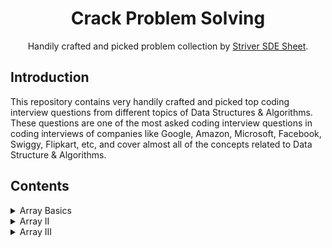 <h1 align="center">Crack Problem Solving</h1>
<p align="center">Handily crafted and picked problem collection by <a href="https://takeuforward.org/interviews/strivers-sde-sheet-top-coding-interview-problems" target="_blank">Striver SDE Sheet</a>.</p>

## Introduction

<p>
This repository contains very handily crafted and picked top coding interview questions from different topics of Data Structures & Algorithms. These questions are one of the most asked coding interview questions in coding interviews of companies like Google, Amazon, Microsoft, Facebook, Swiggy, Flipkart, etc, and cover almost all of the concepts related to Data Structure & Algorithms.
</p>

## Contents

<details> 
    <summary> Array Basics </summary>
    <table>
        <thead>
            <th>#</th> 
            <th>Problem Title</th> 
            <th>Online Judge</th>
            <th>Problem Link</th> 
            <th>Solution</th>
        </thead>
        <tbody>
            <tr>
                <td>1</td> <td>Set Matrix Zeros</td> <td>LeetCode</td>
                <td align="center"><a href="https://leetcode.com/problems/set-matrix-zeroes/"><img src="./img/leet-code.png" height="40" width="auto"/></a></td>
                <td><a href="./array-basics/set-matrix-zeroes.md">Link</a></td>
            </tr>
            <tr>
                <td>2</td> <td>Pascal's Triangle</td> <td>LeetCode</td>
                <td align="center"><a href="https://leetcode.com/problems/pascals-triangle/"><img src="./img/leet-code.png" height="40" width="auto"/></a></td>
                <td><a href="./array-basics/pascal-triangle.md">Link</a></td>
            </tr>
            <tr>
                <td>3</td> <td>Pascal's Triangle II</td> <td>LeetCode</td>
                <td align="center"><a href="https://leetcode.com/problems/pascals-triangle-ii/"><img src="./img/leet-code.png" height="40" width="auto"/></a></td>
                <td><a href="./array-basics/pascal-triangle2.md">Link</a></td>
            </tr>
            <tr>
                <td>4</td> <td>Next Permutation</td> <td>LeetCode</td>
                <td align="center"><a href="https://leetcode.com/problems/next-permutation/"><img src="./img/leet-code.png" height="40" width="auto"/></a></td>
                <td><a href="./array-basics/next-permutation.md">Link</a></td>
            </tr>
            <tr>
                <td>5</td> <td>Maximum Subarray</td> <td>LeetCode</td>
                <td align="center"><a href="https://leetcode.com/problems/maximum-subarray/"><img src="./img/leet-code.png" height="40" width="auto"/></a></td>
                <td><a href="./array-basics/maximum-subarray.md">Link</a></td>
            </tr>
            <tr>
                <td>6</td> <td>Sort Colors</td> <td>LeetCode</td>
                <td align="center"><a href="https://leetcode.com/problems/sort-colors/"><img src="./img/leet-code.png" height="40" width="auto"/></a></td>
                <td><a href="./array-basics/sort-colors.md">Link</a></td>
            </tr>
            <tr>
                <td>7</td> <td>Best Time to Buy and Sell Stock</td> <td>LeetCode</td>
                <td align="center"><a href="https://leetcode.com/problems/best-time-to-buy-and-sell-stock/"><img src="./img/leet-code.png" height="40" width="auto"/></a></td>
                <td><a href="./array-basics/buy-and-sell-stock.md">Link</a></td>
            </tr>
        </tbody>
    </table>
</details>

<details>
    <summary> Array II </summary>
    <table>
        <thead>
            <th>#</th> 
            <th>Problem Title</th> 
            <th>Online Judge</th>
            <th>Problem Link</th> 
            <th>Solution</th>
        </thead>
        <tbody>
            <tr>
                <td>1</td>
                <td>Rotate Image</td> 
                <td>LeetCode</td>
                <td align="center">
                    <a href="https://leetcode.com/problems/rotate-image/"><img src="./img/leet-code.png" height="40" width="auto"/></a>
                </td>
                <td><a href="./array-II/rotate-image.md">Link</a></td>
            </tr>
            <tr>
                <td>2</td>
                <td>Merge Intervals</td> 
                <td>LeetCode</td>
                <td align="center">
                    <a href="https://leetcode.com/problems/merge-intervals/"><img src="./img/leet-code.png" height="40" width="auto"/></a>
                </td>
                <td><a href="./array-II/merge-intervals.md">Link</a></td>
            </tr>
            <tr>
                <td>3</td>
                <td>Merge Two Sorted Arrays</td> 
                <td>Coding Ninja</td>
                <td align="center">
                    <a href="https://www.codingninjas.com/studio/problems/merge-two-sorted-arrays-without-extra-space_6898839">CodingNinja</a>
                </td>
                <td><a href="./array-II/merge-two-sorted-arrays.md">Link</a></td>
            </tr>
            <tr>
                <td>4</td>
                <td>Inversion of Array</td> 
                <td>Coding Ninja</td>
                <td align="center">
                    <a href="https://www.codingninjas.com/studio/problems/number-of-inversions_6840276">CodingNinja</a>
                </td>
                <td><a href="./array-II/inversions-of-array.md">Link</a></td>
            </tr>
            <tr>
                <td>5</td>
                <td>Search in a sorted 2D matrix</td> 
                <td>None</td>
                <td align="center">
                    <a href="#">None</a>
                </td>
                <td><a href="./array-II/search-2D-array.md">Link</a></td>
            </tr>
            <tr>
                <td>6</td>
                <td>Pow(x,n)</td> 
                <td>Leetcode</td>
                <td align="center">
                    <a href="https://leetcode.com/problems/powx-n/"><img src="./img/leet-code.png" height="40" width="auto"/></a>
                </td>
                <td><a href="./array-II/pow.md">Link</a></td>
            </tr>
            <tr>
                <td>7</td>
                <td>Grid Unique Paths</td> 
                <td>Leetcode</td>
                <td align="center">
                    <a href="https://leetcode.com/problems/unique-paths/"><img src="./img/leet-code.png" height="40" width="auto"/></a>
                </td>
                <td><a href="./array-II/unique-paths.md">Link</a></td>
            </tr>
            <tr>
                <td>8</td>
                <td>Reverse Pairs</td> 
                <td>Leetcode</td>
                <td align="center">
                    <a href="https://leetcode.com/problems/reverse-pairs/"><img src="./img/leet-code.png" height="40" width="auto"/></a>
                </td>
                <td><a href="./array-II/reverse-pairs.md">Link</a></td>
            </tr>
        </tbody>
    </table>
</details>

<details>
    <summary> Array III </summary>
    <table>
        <thead>
            <th>#</th> 
            <th>Problem Title</th> 
            <th>Online Judge</th>
            <th>Problem Link</th> 
            <th>Solution</th>
        </thead>
        <tbody>
            <tr>
                <td>1</td>
                <td>Two Sum</td> 
                <td>LeetCode</td>
                <td align="center">
                    <a href="https://leetcode.com/problems/two-sum/"><img src="./img/leet-code.png" height="40" width="auto"/></a>
                </td>
                <td><a href="./array-III/two-sum.md">Link</a></td>
            </tr>
        </tbody>
    </table>
</details>
